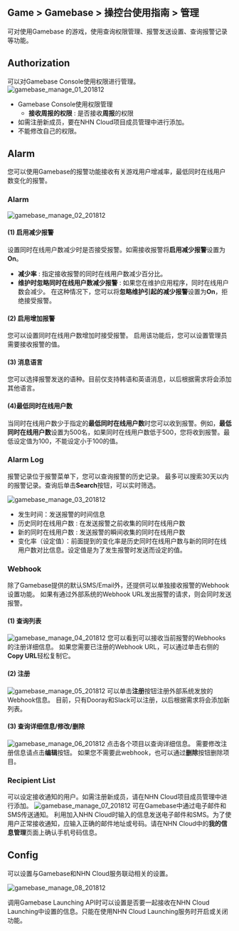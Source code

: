 ## Game > Gamebase > 操控台使用指南 >  管理

可对使用Gamebase 的游戏，使用查询权限管理、报警发送设置、查询报警记录等功能。

## Authorization

可以对Gamebase Console使用权限进行管理。 
![gamebase_manage_01_201812](https://static.toastoven.net/prod_gamebase/Operators_Guide/gamebase_manage_01_202101.png)

* Gamebase Console使用权限管理
  * **接收周报的权限** : 是否接收**周报**的权限
* 如需注册新成员，要在NHN Cloud项目成员管理中进行添加。 
* 不能修改自己的权限。


## Alarm

您可以使用Gamebase的报警功能接收有关游戏用户增减率，最低同时在线用户数变化的报警。

### Alarm

![gamebase_manage_02_201812](https://static.toastoven.net/prod_gamebase/gamebase_manage_02_201812.png)

#### (1) 启用减少报警
设置同时在线用户数减少时是否接受报警。如需接收报警将**启用减少报警**设置为**On**。

- **减少率** : 指定接收报警的同时在线用户数减少百分比。
- **维护时忽略同时在线用户数减少报警** : 如果您在维护应用程序，同时在线用户数会减少。
  在这种情况下，您可以将**忽略维护引起的减少报警**设置为**On**，拒绝接受报警。

#### (2) 启用增加报警
您可以设置同时在线用户数增加时接受报警。
启用该功能后，您可以设置管理员需要接收报警的值。

#### (3) 消息语言
您可以选择报警发送的语种。目前仅支持韩语和英语消息，以后根据需求将会添加其他语言。

#### (4)最低同时在线用户数
当同时在线用户数少于指定的**最低同时在线用户数**时您可以收到报警。例如，**最低同时在线用户数**设置为500名，如果同时在线用户数低于500，您将收到报警。最低设定值为100，不能设定小于100的值。

### Alarm Log

报警记录位于报警菜单下，您可以查询报警的历史记录。
最多可以搜索30天以内的报警记录。查询后单击**Search**按钮，可以实时筛选。

![gamebase_manage_03_201812](https://static.toastoven.net/prod_gamebase/gamebase_manage_03_201812.png)

- 发生时间：发送报警的时间信息
- 历史同时在线用户数 : 在发送报警之前收集的同时在线用户数
- 新的同时在线用户数 : 发送报警的瞬间收集的同时在线用户数
- 变化率（设定值）：前面提到的变化率是历史同时在线用户数与新的同时在线用户数对比信息。设定值是为了发生报警时发送而设定的值。

### Webhook
除了Gamebase提供的默认SMS/Email外，还提供可以单独接收报警的Webhook设置功能。
如果有通过外部系统的Webhook URL发出报警的请求，则会同时发送报警。

#### (1) 查询列表
![gamebase_manage_04_201812](https://static.toastoven.net/prod_gamebase/gamebase_manage_04_201812.png)
您可以看到可以接收当前报警的Webhooks的注册详细信息。
如果您需要已注册的Webhook URL，可以通过单击右侧的**Copy URL**轻松复制它。

#### (2) 注册
![gamebase_manage_05_201812](https://static.toastoven.net/prod_gamebase/gamebase_manage_05_201812.png)
可以单击**注册**按钮注册外部系统发放的Webhook信息。
目前，只有Dooray和Slack可以注册，以后根据需求将会添加新列表。

#### (3) 查询详细信息/修改/删除
![gamebase_manage_06_201812](https://static.toastoven.net/prod_gamebase/gamebase_manage_06_201812.png)
点击各个项目以查询详细信息。
需要修改注册信息请点击**编辑**按钮。 如果您不需要此webhook，也可以通过**删除**按钮删除项目。

### Recipient List

可以设定接收通知的用户。如需注册新成员，请在NHN Cloud项目成员管理中进行添加。 
![gamebase_manage_07_201812](https://static.toastoven.net/prod_gamebase/gamebase_manage_07_201812.png)
可在Gamebase中通过电子邮件和SMS传送通知。
利用加入NHN Cloud时输入的信息发送电子邮件和SMS。为了使用户正常接收通知，应输入正确的邮件地址或号码。请在NHN Cloud中的**我的信息管理**页面上确认手机号码信息。


## Config

可以设置与Gamebase和NHN Cloud服务联动相关的设置。 

![gamebase_manage_08_201812](https://static.toastoven.net/prod_gamebase/gamebase_manage_08_201812.png)

调用Gamebase Launching API时可以设置是否要一起接收在NHN Cloud Launching中设置的信息。只能在使用NHN Cloud Launching服务时开启或关闭功能。 
